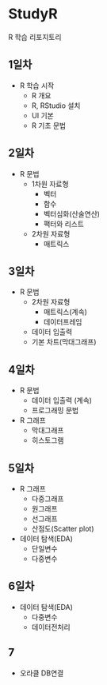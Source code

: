 # StudyR
R 학습 리포지토리

## 1일차
- R 학습 시작
    - R 개요
    - R, RStudio 설치
    - UI 기본
    - R 기초 문법

## 2일차
- R 문법
  - 1차원 자료형
    - 벡터
    - 함수
    - 벡터심화(산술연산)
    - 팩터와 리스트
  - 2차원 자료형
    - 매트릭스

## 3일차
- R 문법
  - 2차원 자료형
    - 매트릭스(계속)
    - 데이터프레임
  - 데이터 입출력
  - 기본 차트(막대그래프)

## 4일차
- R 문법
  - 데이터 입출력 (계속)
  - 프로그래밍 문법
- R 그래프
  - 막대그래프
  - 히스토그램

## 5일차
- R 그래프
  - 다중그래프
  - 원그래프
  - 선그래프
  - 산점도(Scatter plot)
- 데이터 탐색(EDA)
  - 단일변수
  - 다중변수
  
## 6일차
- 데이터 탐색(EDA)
  - 다중변수
  - 데이터전처리

## 7
- 오라클 DB연결

